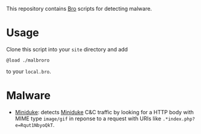 This repository contains [Bro](http://www.bro-ids.org) scripts for detecting
malware.

Usage
=====

Clone this script into your `site` directory and add

    @load ./malbroro

to your `local.bro`.

Malware
=======

- [Miniduke](miniduke.bro): detects [Miniduke](http://t.co/9r7olW2mz4) C&C
  traffic by looking for a HTTP body with MIME type `image/gif` in reponse to a
  request with URIs like `.*index.php?e=Rqut1NbyoQkT`.
